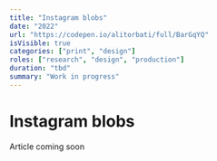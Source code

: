 ```yaml
---
title: "Instagram blobs"
date: "2022"
url: "https://codepen.io/alitorbati/full/BarGqYQ"
isVisible: true
categories: ["print", "design"]
roles: ["research", "design", "production"]
duration: "tbd"
summary: "Work in progress"
---
```


# Instagram blobs

Article coming soon
